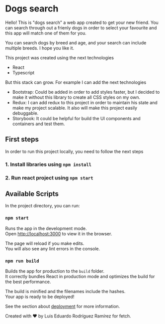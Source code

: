 # Dogs search

Hello! This is "dogs search" a web app created to get your new friend. You can search through out a frienly dogs in order to select your favourite and this app will match one of them for you.

You can search dogs by breed and age, and your search can include multiple breeds. I hope you like it.

This project was created using the next technologies
- React
- Typescript

But this stack can grow. For example I can add the next technologies

- Bootstrap: Could be added in order to add styles faster, but I decided to make it without this library to create all CSS styles on my own.
- Redux: I can add redux to this project in order to maintain his state and make my project scalable. It also will make this project easily debuggable.
- Storybook: It could be helpful for build the UI components and containers and test them.


## First steps

In order to run this project locally, you need to follow the next steps

### 1. Install libraries using `npm install`
### 2. Run react project using `npm start`


## Available Scripts

In the project directory, you can run:

### `npm start`

Runs the app in the development mode.\
Open [http://localhost:3000](http://localhost:3000) to view it in the browser.

The page will reload if you make edits.\
You will also see any lint errors in the console.

### `npm run build`

Builds the app for production to the `build` folder.\
It correctly bundles React in production mode and optimizes the build for the best performance.

The build is minified and the filenames include the hashes.\
Your app is ready to be deployed!

See the section about [deployment](https://facebook.github.io/create-react-app/docs/deployment) for more information.


Created with ❤️ by Luis Eduardo Rodríguez Ramírez for fetch.